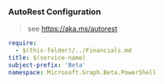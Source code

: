 ### AutoRest Configuration

> see https://aka.ms/autorest

``` yaml
require:
  - $(this-folder)/../Financials.md
title: $(service-name)
subject-prefix: 'Beta'
namespace: Microsoft.Graph.Beta.PowerShell
```
